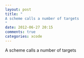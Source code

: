 ```yaml
---
layout: post
title: "
A scheme calls a number of targets
"
date: 2012-06-27 20:15
comments: true
categories: xcode
---
```


A scheme calls a number of targets

